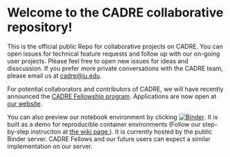 # Welcome to the CADRE collaborative repository!
This is the official public Repo for collaborative projects on CADRE. You can open issues for technical feature requests and follow up with our on-going user projects. Please feel free to open new issues for ideas and disscussion. If you prefer more private conversations with the CADRE team, please email us at cadre@iu.edu.

For potential collaborators and contributors of CADRE, we will have recently announced the [CADRE Fellowship program](https://iuni.iu.edu/resources/cadre/fellowship-program). Applications are now open at [our website](https://iuni.iu.edu/resources/cadre/fellowship-proposal-form).

You can also preview our notebook environment by clicking [![Binder](https://mybinder.org/badge_logo.svg)](https://mybinder.org/v2/gh/iuni-cadre/ReproducibilityDemo.gi/6eb89260dce84852623bc456311f409907235feb?urlpath=lab). It is built as a demo for reproducible container environments (Follow our step-by-step instruciton at [the wiki page.](https://github.com/iuni-cadre/ReproducibilityDemo/wiki/A-demo-of-reproducibility)). It is currently hosted by the public Binder server. CADRE Fellows and our future users can expect a similar implementation on our server.
